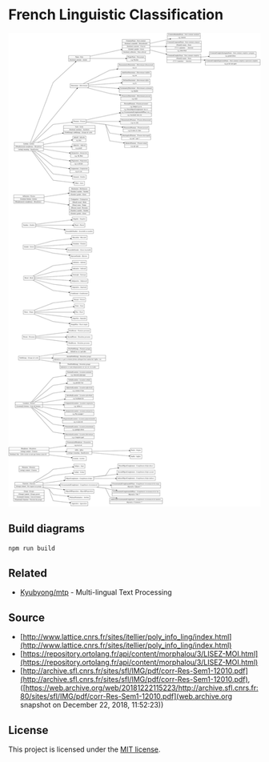# French Linguistic Classification

![French Linguistic Classification Diagramm](bin/diagram.svg)

## Build diagrams

```bash
npm run build
```

## Related

- [Kyubyong/mtp](https://github.com/Kyubyong/mtp) - Multi-lingual Text Processing

## Source

- [http://www.lattice.cnrs.fr/sites/itellier/poly_info_ling/index.html](http://www.lattice.cnrs.fr/sites/itellier/poly_info_ling/index.html)
- [https://repository.ortolang.fr/api/content/morphalou/3/LISEZ-MOI.html](https://repository.ortolang.fr/api/content/morphalou/3/LISEZ-MOI.html)
- [http://archive.sfl.cnrs.fr/sites/sfl/IMG/pdf/corr-Res-Sem1-12010.pdf](http://archive.sfl.cnrs.fr/sites/sfl/IMG/pdf/corr-Res-Sem1-12010.pdf), ([https://web.archive.org/web/20181222115223/http://archive.sfl.cnrs.fr:80/sites/sfl/IMG/pdf/corr-Res-Sem1-12010.pdf](web.archive.org snapshot on December 22, 2018, 11:52:23))

## License

This project is licensed under the [MIT license](LICENSE).
